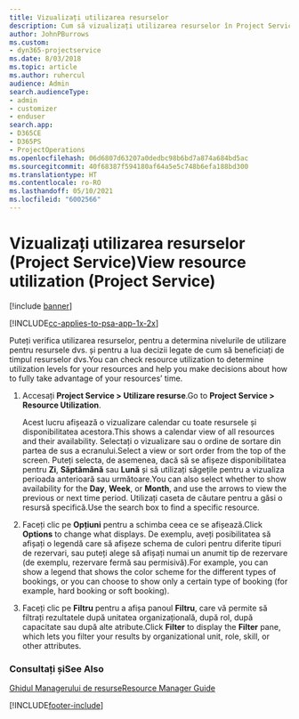 ```yaml
---
title: Vizualizați utilizarea resurselor
description: Cum să vizualizați utilizarea resurselor în Project Service
author: JohnPBurrows
ms.custom:
- dyn365-projectservice
ms.date: 8/03/2018
ms.topic: article
ms.author: ruhercul
audience: Admin
search.audienceType:
- admin
- customizer
- enduser
search.app:
- D365CE
- D365PS
- ProjectOperations
ms.openlocfilehash: 06d6807d63207a0dedbc98b6bd7a874a684bd5ac
ms.sourcegitcommit: 40f68387f594180af64a5e5c748b6efa188bd300
ms.translationtype: HT
ms.contentlocale: ro-RO
ms.lasthandoff: 05/10/2021
ms.locfileid: "6002566"
---
```

# <a name="view-resource-utilization-project-service"></a><span data-ttu-id="265d5-103">Vizualizați utilizarea resurselor (Project Service)</span><span class="sxs-lookup"><span data-stu-id="265d5-103">View resource utilization (Project Service)</span></span>

[!include [banner](../includes/psa-now-project-operations.md)]

[!INCLUDE[cc-applies-to-psa-app-1x-2x](../includes/cc-applies-to-psa-app-1x-2x.md)]

<span data-ttu-id="265d5-104">Puteți verifica utilizarea resurselor, pentru a determina nivelurile de utilizare pentru resursele dvs. și pentru a lua decizii legate de cum să beneficiați de timpul resurselor dvs.</span><span class="sxs-lookup"><span data-stu-id="265d5-104">You can check resource utilization to determine utilization levels for your resources and help you make decisions about how to fully take advantage of your resources’ time.</span></span>  
  
1. <span data-ttu-id="265d5-105">Accesați **Project Service > Utilizare resurse**.</span><span class="sxs-lookup"><span data-stu-id="265d5-105">Go to **Project Service > Resource Utilization**.</span></span> 

     <span data-ttu-id="265d5-106">Acest lucru afișează o vizualizare calendar cu toate resursele și disponibilitatea acestora.</span><span class="sxs-lookup"><span data-stu-id="265d5-106">This shows a calendar view of all resources and their availability.</span></span> <span data-ttu-id="265d5-107">Selectați o vizualizare sau o ordine de sortare din partea de sus a ecranului.</span><span class="sxs-lookup"><span data-stu-id="265d5-107">Select a view or sort order from the top of the screen.</span></span> <span data-ttu-id="265d5-108">Puteți selecta, de asemenea, dacă să se afișeze disponibilitatea pentru **Zi**, **Săptămână** sau **Lună** și să utilizați săgețile pentru a vizualiza perioada anterioară sau următoare.</span><span class="sxs-lookup"><span data-stu-id="265d5-108">You can also select whether to show availability for the **Day**, **Week**, or **Month**, and use the arrows to view the previous or next time period.</span></span> <span data-ttu-id="265d5-109">Utilizați caseta de căutare pentru a găsi o resursă specifică.</span><span class="sxs-lookup"><span data-stu-id="265d5-109">Use the search box to find a specific resource.</span></span>      
  
2. <span data-ttu-id="265d5-110">Faceți clic pe **Opțiuni** pentru a schimba ceea ce se afișează.</span><span class="sxs-lookup"><span data-stu-id="265d5-110">Click **Options** to change what displays.</span></span> <span data-ttu-id="265d5-111">De exemplu, aveți posibilitatea să afișați o legendă care să afișeze schema de culori pentru diferite tipuri de rezervari, sau puteți alege să afișați numai un anumit tip de rezervare (de exemplu, rezervare fermă sau permisivă).</span><span class="sxs-lookup"><span data-stu-id="265d5-111">For example, you can show a legend that shows the color scheme for the different types of bookings, or you can choose to show only a certain type of booking (for example, hard booking or soft booking).</span></span>  

3. <span data-ttu-id="265d5-112">Faceți clic pe **Filtru** pentru a afișa panoul **Filtru**, care vă permite să filtrați rezultatele după unitatea organizațională, după rol, după capacitate sau după alte atribute.</span><span class="sxs-lookup"><span data-stu-id="265d5-112">Click **Filter** to display the **Filter** pane, which lets you filter your results by organizational unit, role, skill, or other attributes.</span></span>  
  
### <a name="see-also"></a><span data-ttu-id="265d5-113">Consultați și</span><span class="sxs-lookup"><span data-stu-id="265d5-113">See Also</span></span>  
 [<span data-ttu-id="265d5-114">Ghidul Managerului de resurse</span><span class="sxs-lookup"><span data-stu-id="265d5-114">Resource Manager Guide</span></span>](../psa/resource-manager-guide.md)


[!INCLUDE[footer-include](../includes/footer-banner.md)]